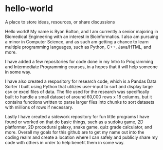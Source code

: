 # hello-world
A place to store ideas, resources, or share discussions

Hello world! My name is Ryan Bolton, and I am currently a senior majoring in Biomedical Engineering with an interest in Bioinformatics. I also am pursuing a minor in Computer Science, and as such am getting a chance to learn multiple programming languages, such as Python, C++, Java/HTML, and more. 

I have added a few repositories for code done in my Intro to Programming and Intermediate Programming courses, in a hopes that it will help someone in some way. 

I have also created a respository for research code, which is a Pandas Data Sorter I built using Python that utilizes user-input to sort and display large csv or excel files of data. The file used for the research was specifically built to handle a small dataset of around 60,000 rows x 18 columns, but it contains functions written to parse larger files into chunks to sort datasets with millions of rows if necessary. 

Lastly I have created a sidework repository for fun little programs I have found or worked on that do basic things, such as a sudoku game, 2D platformer, 2D procedural galaxy, snake game, quiz grade calculator, and more. 
Overall my goals for this github are to get my name out into the coding realm and create a location where I can safely and publicly share my code with others in order to help benefit them in some way. 
